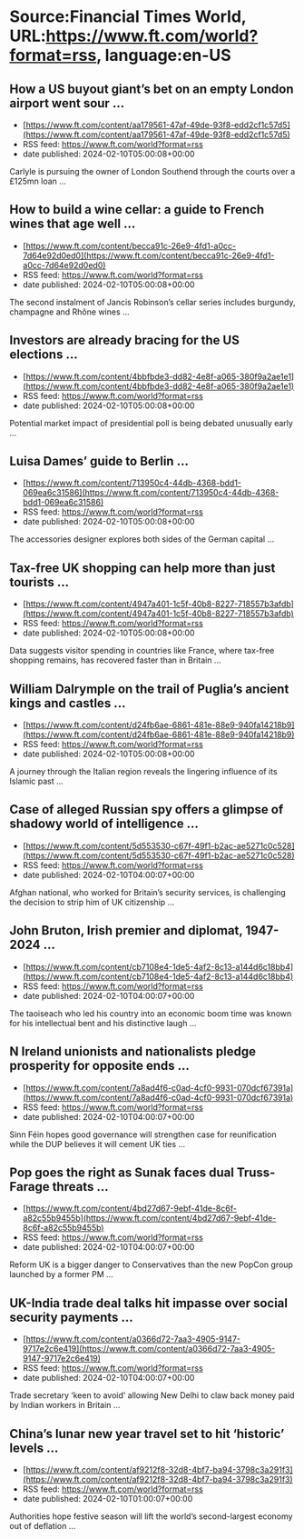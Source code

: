 # Source:Financial Times World, URL:https://www.ft.com/world?format=rss, language:en-US

## How a US buyout giant’s bet on an empty London airport went sour ...
 - [https://www.ft.com/content/aa179561-47af-49de-93f8-edd2cf1c57d5](https://www.ft.com/content/aa179561-47af-49de-93f8-edd2cf1c57d5)
 - RSS feed: https://www.ft.com/world?format=rss
 - date published: 2024-02-10T05:00:08+00:00

Carlyle is pursuing the owner of London Southend through the courts over a £125mn loan  ...

## How to build a wine cellar: a guide to French wines that age well ...
 - [https://www.ft.com/content/becca91c-26e9-4fd1-a0cc-7d64e92d0ed0](https://www.ft.com/content/becca91c-26e9-4fd1-a0cc-7d64e92d0ed0)
 - RSS feed: https://www.ft.com/world?format=rss
 - date published: 2024-02-10T05:00:08+00:00

The second instalment of Jancis Robinson’s cellar series includes burgundy, champagne and Rhône wines ...

## Investors are already bracing for the US elections  ...
 - [https://www.ft.com/content/4bbfbde3-dd82-4e8f-a065-380f9a2ae1e1](https://www.ft.com/content/4bbfbde3-dd82-4e8f-a065-380f9a2ae1e1)
 - RSS feed: https://www.ft.com/world?format=rss
 - date published: 2024-02-10T05:00:08+00:00

Potential market impact of presidential poll is being debated unusually early ...

## Luisa Dames’ guide to Berlin ...
 - [https://www.ft.com/content/713950c4-44db-4368-bdd1-069ea6c31586](https://www.ft.com/content/713950c4-44db-4368-bdd1-069ea6c31586)
 - RSS feed: https://www.ft.com/world?format=rss
 - date published: 2024-02-10T05:00:08+00:00

The accessories designer explores both sides of the German capital ...

## Tax-free UK shopping can help more than just tourists  ...
 - [https://www.ft.com/content/4947a401-1c5f-40b8-8227-718557b3afdb](https://www.ft.com/content/4947a401-1c5f-40b8-8227-718557b3afdb)
 - RSS feed: https://www.ft.com/world?format=rss
 - date published: 2024-02-10T05:00:08+00:00

Data suggests visitor spending in countries like France, where tax-free shopping remains, has recovered faster than in Britain  ...

## William Dalrymple on the trail of Puglia’s ancient kings and castles ...
 - [https://www.ft.com/content/d24fb6ae-6861-481e-88e9-940fa14218b9](https://www.ft.com/content/d24fb6ae-6861-481e-88e9-940fa14218b9)
 - RSS feed: https://www.ft.com/world?format=rss
 - date published: 2024-02-10T05:00:08+00:00

A journey through the Italian region reveals the lingering influence of its Islamic past ...

## Case of alleged Russian spy offers a glimpse of shadowy world of intelligence ...
 - [https://www.ft.com/content/5d553530-c67f-49f1-b2ac-ae5271c0c528](https://www.ft.com/content/5d553530-c67f-49f1-b2ac-ae5271c0c528)
 - RSS feed: https://www.ft.com/world?format=rss
 - date published: 2024-02-10T04:00:07+00:00

Afghan national, who worked for Britain’s security services, is challenging the decision to strip him of UK citizenship ...

## John Bruton, Irish premier and diplomat, 1947-2024 ...
 - [https://www.ft.com/content/cb7108e4-1de5-4af2-8c13-a144d6c18bb4](https://www.ft.com/content/cb7108e4-1de5-4af2-8c13-a144d6c18bb4)
 - RSS feed: https://www.ft.com/world?format=rss
 - date published: 2024-02-10T04:00:07+00:00

The taoiseach who led his country into an economic boom time was known for his intellectual bent and his distinctive laugh ...

## N Ireland unionists and nationalists pledge prosperity for opposite ends ...
 - [https://www.ft.com/content/7a8ad4f6-c0ad-4cf0-9931-070dcf67391a](https://www.ft.com/content/7a8ad4f6-c0ad-4cf0-9931-070dcf67391a)
 - RSS feed: https://www.ft.com/world?format=rss
 - date published: 2024-02-10T04:00:07+00:00

Sinn Féin hopes good governance will strengthen case for reunification while the DUP believes it will cement UK ties ...

## Pop goes the right as Sunak faces dual Truss-Farage threats ...
 - [https://www.ft.com/content/4bd27d67-9ebf-41de-8c6f-a82c55b9455b](https://www.ft.com/content/4bd27d67-9ebf-41de-8c6f-a82c55b9455b)
 - RSS feed: https://www.ft.com/world?format=rss
 - date published: 2024-02-10T04:00:07+00:00

Reform UK is a bigger danger to Conservatives than the new PopCon group launched by a former PM ...

## UK-India trade deal talks hit impasse over social security payments  ...
 - [https://www.ft.com/content/a0366d72-7aa3-4905-9147-9717e2c6e419](https://www.ft.com/content/a0366d72-7aa3-4905-9147-9717e2c6e419)
 - RSS feed: https://www.ft.com/world?format=rss
 - date published: 2024-02-10T04:00:07+00:00

Trade secretary ‘keen to avoid’ allowing New Delhi to claw back money paid by Indian workers in Britain ...

## China’s lunar new year travel set to hit ‘historic’ levels ...
 - [https://www.ft.com/content/af9212f8-32d8-4bf7-ba94-3798c3a291f3](https://www.ft.com/content/af9212f8-32d8-4bf7-ba94-3798c3a291f3)
 - RSS feed: https://www.ft.com/world?format=rss
 - date published: 2024-02-10T01:00:07+00:00

Authorities hope festive season will lift the world’s second-largest economy out of deflation ...

